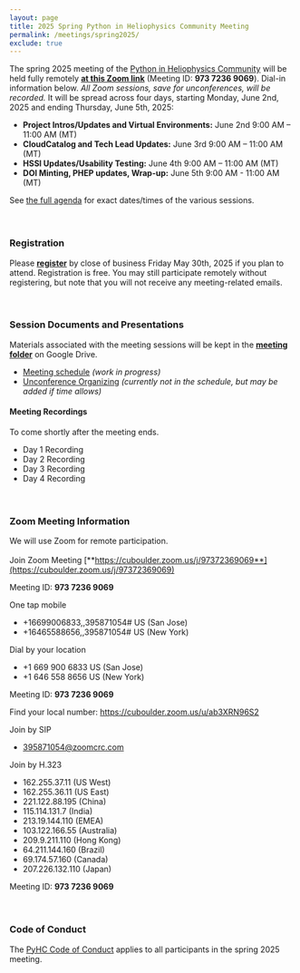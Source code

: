 ```yaml
---
layout: page
title: 2025 Spring Python in Heliophysics Community Meeting
permalink: /meetings/spring2025/
exclude: true
---
```


The spring 2025 meeting of the [Python in Heliophysics Community](https://pyhc.org) will be held fully remotely [**at this Zoom link**](https://cuboulder.zoom.us/j/97372369069) (Meeting ID: **973 7236 9069**). Dial-in information below. _All Zoom sessions, save for unconferences, will be recorded._ It will be spread across four days, starting Monday, June 2nd, 2025 and ending Thursday, June 5th, 2025: 

 - **Project Intros/Updates and Virtual Environments:** June 2nd 9:00 AM – 11:00 AM (MT)
 - **CloudCatalog and Tech Lead Updates:** June 3rd 9:00 AM – 11:00 AM (MT)
 - **HSSI Updates/Usability Testing:** June 4th 9:00 AM – 11:00 AM (MT)
 - **DOI Minting, PHEP updates, Wrap-up:** June 5th 9:00 AM - 11:00 AM (MT)

See [the full agenda](https://docs.google.com/spreadsheets/d/1y6abz5KvvkQm0x3XdSFKKJYc-lMKdhwbcUL6xz81fmU/edit?usp=sharing) for exact dates/times of the various sessions.
<br><br><br>
### Registration

Please [**register**](https://forms.gle/Ua5mAHmy6gfD1B4R7) by close of business Friday May 30th, 2025 if you plan to attend.  Registration is free.  You may still participate remotely without registering, but note that you will not receive any meeting-related emails.
<br><br><br>

### Session Documents and Presentations

Materials associated with the meeting sessions will be kept in the [**meeting folder**](https://drive.google.com/drive/folders/1r4ADxnJyLYvkMvfz0Xg1TAUrVKwB0U9W?usp=sharing) on Google Drive.

 - [Meeting schedule](https://docs.google.com/spreadsheets/d/1y6abz5KvvkQm0x3XdSFKKJYc-lMKdhwbcUL6xz81fmU/edit?usp=sharing) _(work in progress)_
 - [Unconference Organizing](https://docs.google.com/spreadsheets/d/1UEhyZ7uYqCXQLNAqJah_p7vqAW0RlRhc7v37_TQVxvI/edit?usp=sharing) _(currently not in the schedule, but may be added if time allows)_

#### Meeting Recordings

To come shortly after the meeting ends. 

 - Day 1 Recording
 - Day 2 Recording
 - Day 3 Recording
 - Day 4 Recording
<br><br><br>

### Zoom Meeting Information
We will use Zoom for remote participation.
<br><br>
Join Zoom Meeting
[**https://cuboulder.zoom.us/j/97372369069**](https://cuboulder.zoom.us/j/97372369069)

Meeting ID: **973 7236 9069**

One tap mobile
 - +16699006833,,395871054# US (San Jose)
 - +16465588656,,395871054# US (New York)

Dial by your location
 - +1 669 900 6833 US (San Jose)
 - +1 646 558 8656 US (New York)

Meeting ID: **973 7236 9069**

Find your local number: https://cuboulder.zoom.us/u/ab3XRN96S2

Join by SIP
 - 395871054@zoomcrc.com

Join by H.323
 - 162.255.37.11 (US West)
 - 162.255.36.11 (US East)
 - 221.122.88.195 (China)
 - 115.114.131.7 (India)
 - 213.19.144.110 (EMEA)
 - 103.122.166.55 (Australia)
 - 209.9.211.110 (Hong Kong)
 - 64.211.144.160 (Brazil)
 - 69.174.57.160 (Canada)
 - 207.226.132.110 (Japan)

Meeting ID: **973 7236 9069**
<br><br><br>

### Code of Conduct
The [PyHC Code of Conduct](https://heliopython.org/docs/code_of_conduct/) applies to all participants in the spring 2025 meeting.

